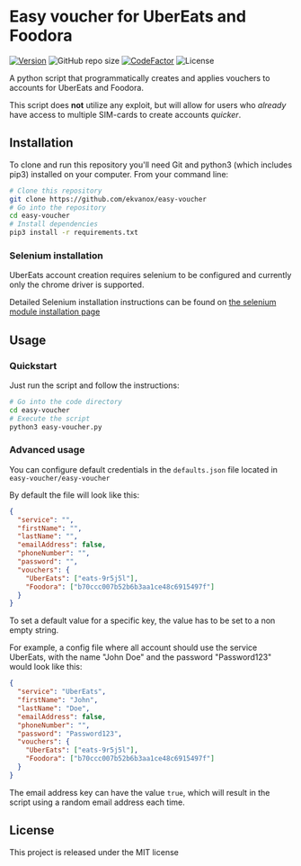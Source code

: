 # Easy voucher for UberEats and Foodora

[![Version](https://img.shields.io/github/v/release/ekvanox/easy-voucher)](https://img.shields.io/github/v/release/ekvanox/easy-voucher)
![GitHub repo size](https://img.shields.io/github/repo-size/ekvanox/easy-voucher)
[![CodeFactor](https://www.codefactor.io/repository/github/ekvanox/easy-voucher/badge/master?s=0364d1dd8aeba09815369d7c6296715d670efebb)](https://www.codefactor.io/repository/github/ekvanox/easy-voucher/overview/master)
![License](https://img.shields.io/badge/License-MIT-green.svg)

A python script that programmatically creates and applies vouchers to accounts for UberEats and Foodora.

This script does **not** utilize any exploit, but will allow for users who _already_ have access to multiple SIM-cards to create accounts _quicker_.

## Installation

To clone and run this repository you'll need Git and python3 (which includes pip3) installed on your computer. From your command line:

```bash
# Clone this repository
git clone https://github.com/ekvanox/easy-voucher
# Go into the repository
cd easy-voucher
# Install dependencies
pip3 install -r requirements.txt
```

### Selenium installation

UberEats account creation requires selenium to be configured and currently only the chrome driver is supported.

Detailed Selenium installation instructions can be found on [the selenium module installation page](https://selenium-python.readthedocs.io/installation.html)

## Usage

### Quickstart

Just run the script and follow the instructions:

```bash
# Go into the code directory
cd easy-voucher
# Execute the script
python3 easy-voucher.py
```

### Advanced usage

You can configure default credentials in the `defaults.json` file located in `easy-voucher/easy-voucher`

By default the file will look like this:

```json
{
  "service": "",
  "firstName": "",
  "lastName": "",
  "emailAddress": false,
  "phoneNumber": "",
  "password": "",
  "vouchers": {
    "UberEats": ["eats-9r5j5l"],
    "Foodora": ["b70ccc007b52b6b3aa1ce48c6915497f"]
  }
}
```

To set a default value for a specific key, the value has to be set to a non empty string.

For example, a config file where all account should use the service UberEats, with the name "John Doe" and the password "Password123" would look like this:

```json
{
  "service": "UberEats",
  "firstName": "John",
  "lastName": "Doe",
  "emailAddress": false,
  "phoneNumber": "",
  "password": "Password123",
  "vouchers": {
    "UberEats": ["eats-9r5j5l"],
    "Foodora": ["b70ccc007b52b6b3aa1ce48c6915497f"]
  }
}
```

The email address key can have the value `true`, which will result in the script using a random email address each time.

## License

This project is released under the MIT license
